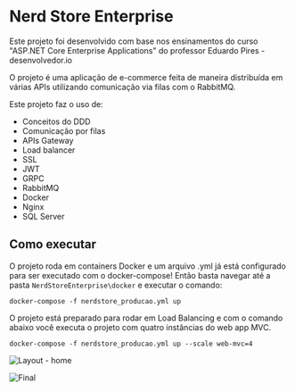 # Nerd Store Enterprise

Este projeto foi desenvolvido com base nos ensinamentos do curso "ASP.NET Core Enterprise Applications" do professor Eduardo Pires - desenvolvedor.io

O projeto é uma aplicação de e-commerce feita de maneira distribuída em várias APIs utilizando comunicação via filas com o RabbitMQ.

Este projeto faz o uso de:
- Conceitos do DDD
- Comunicação por filas
- APIs Gateway
- Load balancer
- SSL
- JWT
- GRPC
- RabbitMQ
- Docker
- Nginx
- SQL Server

## Como executar
 O projeto roda em containers Docker e um arquivo .yml já está configurado para ser executado com o docker-compose! Então basta navegar até a pasta `NerdStoreEnterprise\docker` e executar o comando: 
```docker-compose
docker-compose -f nerdstore_producao.yml up
```

O projeto está preparado para rodar em Load Balancing e com o comando abaixo você executa o projeto com quatro instâncias do web app MVC.
```docker-compose
docker-compose -f nerdstore_producao.yml up --scale web-mvc=4
```

![Layout - home](https://user-images.githubusercontent.com/40338966/106770048-59676d80-661c-11eb-89d5-ab8249ababfc.jpg)

![Final](https://user-images.githubusercontent.com/40338966/106770133-6a17e380-661c-11eb-99be-904cdb1d1829.jpg)
